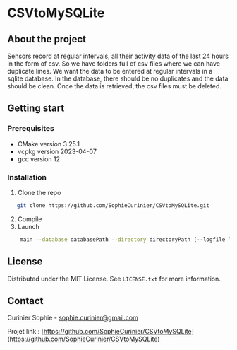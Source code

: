 # CSVtoMySQLite

## About the project
Sensors record at regular intervals, all their activity data of the last 24 hours in the form of csv. So we have folders full of csv files where we can have duplicate lines.
We want the data to be entered at regular intervals in a sqlite database. In the database, there should be no duplicates and the data should be clean. 
Once the data is retrieved, the csv files must be deleted.

## Getting start
### Prerequisites
- CMake version 3.25.1
- vcpkg version 2023-04-07
- gcc version 12

### Installation
1. Clone the repo
```sh
   git clone https://github.com/SophieCurinier/CSVtoMySQLite.git
```
2. Compile
3. Launch
```sh
    main --database databasePath --directory directoryPath [--logfile logfilePath]
```

## License
Distributed under the MIT License. See `LICENSE.txt` for more information.

## Contact
Curinier Sophie - sophie.curinier@gmail.com

Projet link : [https://github.com/SophieCurinier/CSVtoMySQLite](https://github.com/SophieCurinier/CSVtoMySQLite)
